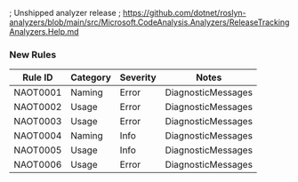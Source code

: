 ; Unshipped analyzer release
; https://github.com/dotnet/roslyn-analyzers/blob/main/src/Microsoft.CodeAnalysis.Analyzers/ReleaseTrackingAnalyzers.Help.md

### New Rules

Rule ID | Category | Severity | Notes
--------|----------|----------|-------
NAOT0001 | Naming | Error | DiagnosticMessages
NAOT0002 | Usage | Error | DiagnosticMessages
NAOT0003 | Usage | Error | DiagnosticMessages
NAOT0004 | Naming | Info | DiagnosticMessages
NAOT0005 | Usage | Info | DiagnosticMessages
NAOT0006 | Usage | Error | DiagnosticMessages